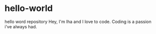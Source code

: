 # hello-world
hello word repository
Hey, I'm Iha and I love to code. Coding is a passion i've always had. 
